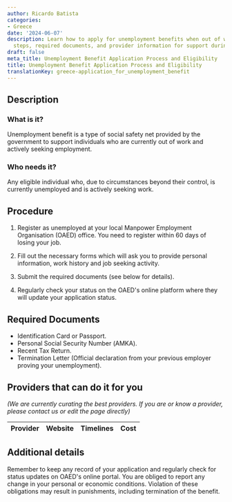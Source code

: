 ```yaml
---
author: Ricardo Batista
categories:
- Greece
date: '2024-06-07'
description: Learn how to apply for unemployment benefits when out of work. Find detailed
  steps, required documents, and provider information for support during job search.
draft: false
meta_title: Unemployment Benefit Application Process and Eligibility
title: Unemployment Benefit Application Process and Eligibility
translationKey: greece-application_for_unemployment_benefit
---
```



## Description
### What is it?
Unemployment benefit is a type of social safety net provided by the government to support individuals who are currently out of work and actively seeking employment.

### Who needs it?
Any eligible individual who, due to circumstances beyond their control, is currently unemployed and is actively seeking work.

## Procedure
1. Register as unemployed at your local Manpower Employment Organisation (OAED) office. You need to register within 60 days of losing your job. 

2. Fill out the necessary forms which will ask you to provide personal information, work history and job seeking activity. 

3. Submit the required documents (see below for details). 

4. Regularly check your status on the OAED's online platform where they will update your application status.

## Required Documents
- Identification Card or Passport.
- Personal Social Security Number (ΑΜΚΑ).
- Recent Tax Return.
- Termination Letter (Official declaration from your previous employer proving your unemployment).

## Providers that can do it for you

_(We are currently curating the best providers. If you are or know a provider, please contact us or edit the page directly)_

| Provider        |     Website     |     Timelines    |       Cost      |
| --------------- | --------------- |  :-------------: | :-------------: |

## Additional details

Remember to keep any record of your application and regularly check for status updates on OAED's online portal. You are obliged to report any change in your personal or economic conditions. Violation of these obligations may result in punishments, including termination of the benefit.